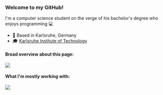 ### Welcome to my GitHub!

I'm a computer science student on the verge of his bachelor's degree who enjoys programming :computer:

* :round_pushpin:	Based in Karlsruhe, Germany
* :mortar_board:	[Karlsruhe Institute of Technology](https://www.kit.edu/)

#### Broad overview about this page:

<a href="https://github.com/bjoern1610">
  <img align="center" src="https://github-readme-stats.vercel.app/api?username=bjoern1610&hide=contribs&show_icons=true&include_all_commits=true&count_private=true&theme=github_dark&card_width=500">
</a>

#### What I'm mostly working with:

<a href="hhttps://github.com/bjoern1610">
  <img align="center" src="https://github-readme-stats.vercel.app/api/top-langs/?username=bjoern1610&hide=tex&theme=github_dark&card_width=500" />
</a>
